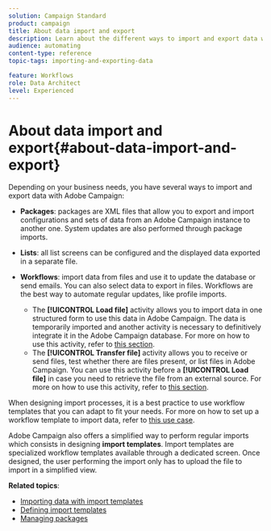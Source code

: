 ```yaml
---
solution: Campaign Standard
product: campaign
title: About data import and export
description: Learn about the different ways to import and export data with Adobe Campaign.
audience: automating
content-type: reference
topic-tags: importing-and-exporting-data

feature: Workflows
role: Data Architect
level: Experienced
---
```


# About data import and export{#about-data-import-and-export}

Depending on your business needs, you have several ways to import and export data with Adobe Campaign:

* **Packages**: packages are XML files that allow you to export and import configurations and sets of data from an Adobe Campaign instance to another one. System updates are also performed through package imports.
* **Lists**: all list screens can be configured and the displayed data exported in a separate file.
* **Workflows**: import data from files and use it to update the database or send emails. You can also select data to export in files. Workflows are the best way to automate regular updates, like profile imports.

    * The **[!UICONTROL Load file]** activity allows you to import data in one structured form to use this data in Adobe Campaign. The data is temporarily imported and another activity is necessary to definitively integrate it in the Adobe Campaign database. For more on how to use this activity, refer to [this section](../../automating/using/load-file.md).
    * The **[!UICONTROL Transfer file]** activity allows you to receive or send files, test whether there are files present, or list files in Adobe Campaign. You can use this activity before a **[!UICONTROL Load file]** in case you need to retrieve the file from an external source. For more on how to use this activity, refer to [this section](../../automating/using/transfer-file.md).

When designing import processes, it is a best practice to use workflow templates that you can adapt to fit your needs. For more on how to set up a workflow template to import data, refer to [this use case](../../automating/using/creating-import-workflow-templates.md).

Adobe Campaign also offers a simplified way to perform regular imports which consists in designing **import templates**. Import templates are specialized workflow templates available through a dedicated screen. Once designed, the user performing the import only has to upload the file to import in a simplified view.

**Related topics**:

* [Importing data with import templates](../../automating/using/importing-data-with-import-templates.md)
* [Defining import templates](../../automating/using/importing-data-with-import-templates.md#setting-up-import-templates)
* [Managing packages](../../automating/using/managing-packages.md)
